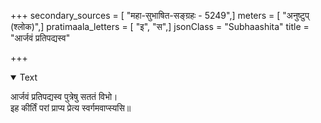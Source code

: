 +++
secondary_sources = [ "महा-सुभाषित-सङ्ग्रहः - 5249",]
meters = [ "अनुष्टुप् (श्लोक)",]
pratimaala_letters = [ "इ", "स",]
jsonClass = "Subhaashita"
title = "आर्जवं प्रतिपद्यस्व"

+++

<details open><summary>Text</summary>

आर्जवं प्रतिपद्यस्व पुत्रेषु सततं विभो।  
इह कीर्तिं परां प्राप्य प्रेत्य स्वर्गमवाप्स्यसि॥
</details>
